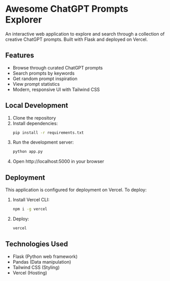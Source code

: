 # Awesome ChatGPT Prompts Explorer

An interactive web application to explore and search through a collection of creative ChatGPT prompts. Built with Flask and deployed on Vercel.

## Features

- Browse through curated ChatGPT prompts
- Search prompts by keywords
- Get random prompt inspiration
- View prompt statistics
- Modern, responsive UI with Tailwind CSS

## Local Development

1. Clone the repository
2. Install dependencies:
   ```bash
   pip install -r requirements.txt
   ```
3. Run the development server:
   ```bash
   python app.py
   ```
4. Open http://localhost:5000 in your browser

## Deployment

This application is configured for deployment on Vercel. To deploy:

1. Install Vercel CLI:
   ```bash
   npm i -g vercel
   ```
2. Deploy:
   ```bash
   vercel
   ```

## Technologies Used

- Flask (Python web framework)
- Pandas (Data manipulation)
- Tailwind CSS (Styling)
- Vercel (Hosting)
